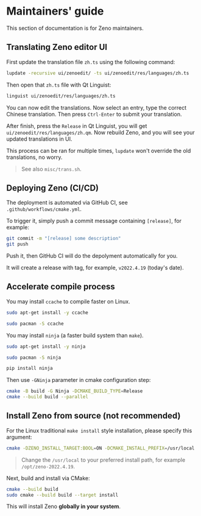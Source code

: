 # Maintainers' guide

This section of documentation is for Zeno maintainers.

## Translating Zeno editor UI

First update the translation file `zh.ts` using the following command:
```bash
lupdate -recursive ui/zenoedit/ -ts ui/zenoedit/res/languages/zh.ts
```

Then open that `zh.ts` file with Qt Linguist:
```bash
linguist ui/zenoedit/res/languages/zh.ts
```

You can now edit the translations.
Now select an entry, type the correct Chinese translation.
Then press `Ctrl-Enter` to submit your translation.

After finish, press the `Release` in Qt Linguist, you will get `ui/zenoedit/res/languages/zh.qm`.
Now rebuild Zeno, and you will see your updated translations in UI.

This process can be ran for multiple times, `lupdate` won't override the old translations, no worry.

> See also `misc/trans.sh`.

## Deploying Zeno (CI/CD)

The deployment is automated via GitHub CI, see `.github/workflows/cmake.yml`.

To trigger it, simply push a commit message containing `[release]`, for example:

```bash
git commit -m "[release] some description"
git push
```

Push it, then GitHub CI will do the depolyment automatically for you.

It will create a release with tag, for example, `v2022.4.19` (today's date).

## Accelerate compile process

You may install `ccache` to compile faster on Linux.

```bash
sudo apt-get install -y ccache
```

```bash
sudo pacman -S ccache
```

You may install `ninja` (a faster build system than `make`).

```bash
sudo apt-get install -y ninja
```

```bash
sudo pacman -S ninja
```

```bash
pip install ninja
```

Then use `-GNinja` parameter in cmake configuration step:

```bash
cmake -B build -G Ninja -DCMAKE_BUILD_TYPE=Release
cmake --build build --parallel
```

## Install Zeno from source (not recommended)

For the Linux traditional `make install` style installation, please specify this argument:

```bash
cmake -DZENO_INSTALL_TARGET:BOOL=ON -DCMAKE_INSTALL_PREFIX=/usr/local
```

> Change the `/usr/local` to your preferred install path, for example `/opt/zeno-2022.4.19`.

Next, build and install via CMake:

```bash
cmake --build build
sudo cmake --build build --target install
```

This will install Zeno **globally in your system**.
